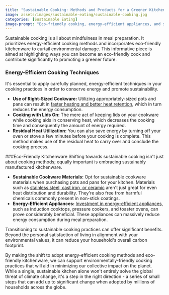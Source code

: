 ```yaml
---
title: "Sustainable Cooking: Methods and Products for a Greener Kitchen"
image: assets/images/sustainable-eating/sustainable-cooking.jpg
categories: [Sustainable Eating]
image-prompt: "Eco-friendly cooking, energy-efficient appliances, and sustainable cookware"
---
```


Sustainable cooking is all about mindfulness in meal preparation. It prioritizes energy-efficient cooking methods and incorporates eco-friendly kitchenware to curtail environmental damage. This informative piece is aimed at highlighting ways you can become an eco-friendly cook and contribute significantly to promoting a greener future.

### Energy-Efficient Cooking Techniques
It's essential to apply carefully planned, energy-efficient techniques in your cooking practices in order to conserve energy and promote sustainability. 

- **Use of Right-Sized Cookware:** Utilizing appropriately-sized pots and pans can result in [faster heating and better heat retention](https://energy5.com/energy-savers-in-the-kitchen-tips-for-sustainable-cooking), which in turn reduces the energy consumption.
- **Cooking with Lids On:** The mere act of keeping lids on your cookware while cooking aids in conserving heat, which decreases the cooking time and consequently the amount of energy required.
- **Residual Heat Utilization:** You can also save energy by turning off your oven or stove a few minutes before your cooking is complete. This method makes use of the residual heat to carry over and conclude the cooking process.

###Eco-Friendly Kitchenware
Shifting towards sustainable cooking isn't just about cooking methods; equally important is embracing sustainably manufactured kitchenware.

- **Sustainable Cookware Materials:** Opt for sustainable cookware materials when purchasing pots and pans for your kitchen. Materials such as [stainless steel, cast iron, or ceramic](https://wiser.eco/stainless-steel-cookware/) aren't just great for even heat distribution and durability. They're also free from harmful chemicals commonly present in non-stick coatings.
- **Energy-Efficient Appliances:** [Investment in energy-efficient appliances](https://energy5.com/energy-savers-in-the-kitchen-tips-for-sustainable-cooking), such as induction cooktops, pressure cookers, and toaster ovens, can prove considerably beneficial. These appliances can massively reduce energy consumption during meal preparation.

Transitioning to sustainable cooking practices can offer significant benefits. Beyond the personal satisfaction of living in alignment with your environmental values, it can reduce your household's overall carbon footprint.

By making the shift to adopt energy-efficient cooking methods and eco-friendly kitchenware, we can support environmentally-friendly cooking practices that will aid in minimizing our collective impact on the planet. While a single, sustainable kitchen alone won't entirely solve the global threat of climate change, it's a step in the right direction - a series of small steps that can add up to significant change when adopted by millions of households across the globe.